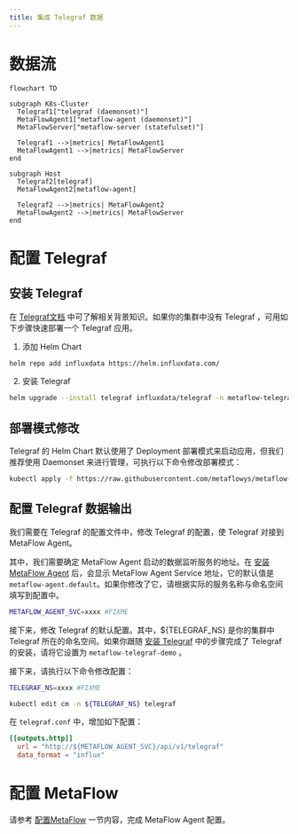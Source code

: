 ```yaml
---
title: 集成 Telegraf 数据
---
```


# 数据流

```mermaid
flowchart TD

subgraph K8s-Cluster
  Telegraf1["telegraf (daemonset)"]
  MetaFlowAgent1["metaflow-agent (daemonset)"]
  MetaFlowServer["metaflow-server (statefulset)"]

  Telegraf1 -->|metrics| MetaFlowAgent1
  MetaFlowAgent1 -->|metrics| MetaFlowServer
end

subgraph Host
  Telegraf2[telegraf]
  MetaFlowAgent2[metaflow-agent]

  Telegraf2 -->|metrics| MetaFlowAgent2
  MetaFlowAgent2 -->|metrics| MetaFlowServer
end
```

# 配置 Telegraf

## 安装 Telegraf 

在 [Telegraf文档](https://www.influxdata.com/time-series-platform/telegraf/) 中可了解相关背景知识。如果你的集群中没有 Telegraf ，可用如下步骤快速部署一个 Telegraf 应用。

1. 添加 Helm Chart

```bash
helm repo add influxdata https://helm.influxdata.com/
```

2. 安装 Telegraf
```bash
helm upgrade --install telegraf influxdata/telegraf -n metaflow-telegraf-demo --create-namespace -f values.yaml
```

## 部署模式修改

Telegraf 的 Helm Chart 默认使用了 Deployment 部署模式来启动应用，但我们推荐使用 Daemonset 来进行管理，可执行以下命令修改部署模式：

```bash
kubectl apply -f https://raw.githubusercontent.com/metaflowys/metaflow-demo/main/metaflow-telegraf-demo/metaflow-telegraf-demo.yaml
```

## 配置 Telegraf 数据输出

我们需要在 Telegraf 的配置文件中，修改 Telegraf 的配置，使 Telegraf 对接到 MetaFlow Agent。

其中，我们需要确定 MetaFlow Agent 启动的数据监听服务的地址。在 [安装 MetaFlow Agent](../../install/single-k8s/) 后，会显示 MetaFlow Agent Service 地址，它的默认值是 `metaflow-agent.default`。如果你修改了它，请根据实际的服务名称与命名空间填写到配置中。

```bash
METAFLOW_AGENT_SVC=xxxx #FIXME
```

接下来，修改 Telegraf 的默认配置。其中，${TELEGRAF_NS} 是你的集群中 Telegraf 所在的命名空间。如果你跟随 [安装 Telegraf](#安装-telegraf) 中的步骤完成了 Telegraf 的安装，请将它设置为 `metaflow-telegraf-demo` 。

接下来，请执行以下命令修改配置：

```bash
TELEGRAF_NS=xxxx #FIXME

kubectl edit cm -n ${TELEGRAF_NS} telegraf
```

在 `telegraf.conf` 中，增加如下配置：

```toml
[[outputs.http]]
  url = "http://${METAFLOW_AGENT_SVC}/api/v1/telegraf"
  data_format = "influx"
```

# 配置 MetaFlow

请参考 [配置MetaFlow](../tracing/opentelemetry/#配置-metaflow) 一节内容，完成 MetaFlow Agent 配置。
